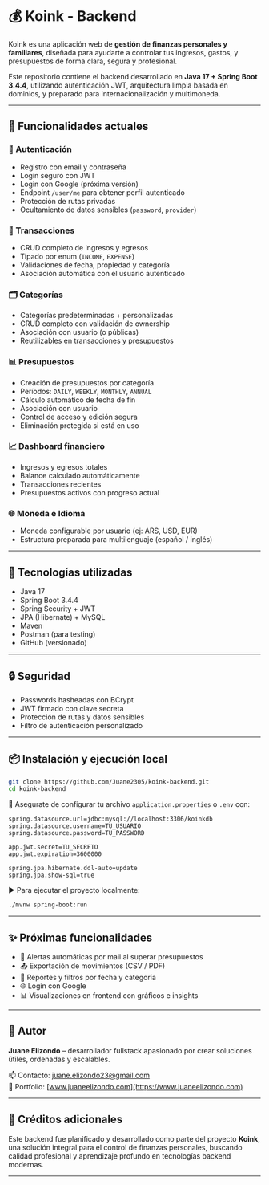 # 💰 Koink - Backend

Koink es una aplicación web de **gestión de finanzas personales y familiares**, diseñada para ayudarte a controlar tus ingresos, gastos, y presupuestos de forma clara, segura y profesional.

Este repositorio contiene el backend desarrollado en **Java 17 + Spring Boot 3.4.4**, utilizando autenticación JWT, arquitectura limpia basada en dominios, y preparado para internacionalización y multimoneda.

---

## 🚀 Funcionalidades actuales

### 🔐 Autenticación
- Registro con email y contraseña
- Login seguro con JWT
- Login con Google (próxima versión)
- Endpoint `/user/me` para obtener perfil autenticado
- Protección de rutas privadas
- Ocultamiento de datos sensibles (`password`, `provider`)

### 💸 Transacciones
- CRUD completo de ingresos y egresos
- Tipado por enum (`INCOME`, `EXPENSE`)
- Validaciones de fecha, propiedad y categoría
- Asociación automática con el usuario autenticado

### 🗂️ Categorías
- Categorías predeterminadas + personalizadas
- CRUD completo con validación de ownership
- Asociación con usuario (o públicas)
- Reutilizables en transacciones y presupuestos

### 📊 Presupuestos
- Creación de presupuestos por categoría
- Períodos: `DAILY`, `WEEKLY`, `MONTHLY`, `ANNUAL`
- Cálculo automático de fecha de fin
- Asociación con usuario
- Control de acceso y edición segura
- Eliminación protegida si está en uso

### 📈 Dashboard financiero
- Ingresos y egresos totales
- Balance calculado automáticamente
- Transacciones recientes
- Presupuestos activos con progreso actual

### 🌐 Moneda e Idioma
- Moneda configurable por usuario (ej: ARS, USD, EUR)
- Estructura preparada para multilenguaje (español / inglés)

---

## 🧱 Tecnologías utilizadas

- Java 17
- Spring Boot 3.4.4
- Spring Security + JWT
- JPA (Hibernate) + MySQL
- Maven
- Postman (para testing)
- GitHub (versionado)

---

## 🔒 Seguridad

- Passwords hasheadas con BCrypt
- JWT firmado con clave secreta
- Protección de rutas y datos sensibles
- Filtro de autenticación personalizado

---

## 📦 Instalación y ejecución local

```bash
git clone https://github.com/Juane2305/koink-backend.git
cd koink-backend
```

🔧 Asegurate de configurar tu archivo `application.properties` o `.env` con:

```properties
spring.datasource.url=jdbc:mysql://localhost:3306/koinkdb
spring.datasource.username=TU_USUARIO
spring.datasource.password=TU_PASSWORD

app.jwt.secret=TU_SECRETO
app.jwt.expiration=3600000

spring.jpa.hibernate.ddl-auto=update
spring.jpa.show-sql=true
```

▶️ Para ejecutar el proyecto localmente:

```bash
./mvnw spring-boot:run
```

---

## ✨ Próximas funcionalidades

- 📧 Alertas automáticas por mail al superar presupuestos
- 📤 Exportación de movimientos (CSV / PDF)
- 📅 Reportes y filtros por fecha y categoría
- 🌐 Login con Google
- 📊 Visualizaciones en frontend con gráficos e insights

---

## 🧠 Autor

**Juane Elizondo** – desarrollador fullstack apasionado por crear soluciones útiles, ordenadas y escalables.

📫 Contacto: [juane.elizondo23@gmail.com](mailto:juane.elizondo23@gmail.com)  
💼 Portfolio: [www.juaneelizondo.com](https://www.juaneelizondo.com)

---

## 🧠 Créditos adicionales

Este backend fue planificado y desarrollado como parte del proyecto **Koink**, una solución integral para el control de finanzas personales, buscando calidad profesional y aprendizaje profundo en tecnologías backend modernas.

---
